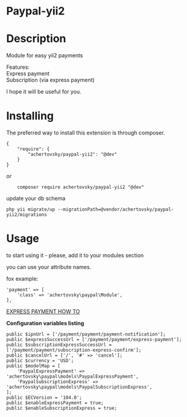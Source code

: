 # Paypal-yii2

Description
======
Module for easy yii2 payments

Features:  
Express payment  
Subscription (via express payment)

I hope it will be useful for you. 


Installing
======
The preferred way to install this extension is through composer.

```
{
	"require": {
	    "achertovsky/paypal-yii2": "@dev"
    }
}
```

or

```
	composer require achertovsky/paypal-yii2 "@dev"
```

update your db schema

```
php yii migrate/up --migrationPath=@vendor/achertovsky/paypal-yii2/migrations
```
Usage
======
to start using it - please, add it to your modules section

you can use your attribute names.

fox example: 
```
'payment' => [
    'class' => 'achertovsky\paypal\Module',
],
```
[EXPRESS PAYMENT HOW TO](https://github.com/achertovsky/paypal-yii2/wiki/Express-payment)  

**Configuration variables listing**
```
public $ipnUrl = ['/payment/payment/payment-notification'];
public $expressSuccessUrl = ['/payment/payment/express-payment'];
public $subscriptionExpressSuccessUrl = ['/payment/payment/subscription-express-confirm'];
public $cancelUrl = ['/', '#' => 'cancel'];
public $currency = 'USD';
public $modelMap = [
    'PaypalExpressPayment' => 'achertovsky\paypal\models\PaypalExpressPayment',
    'PaypalSubscriptionExpress' => 'achertovsky\paypal\models\PaypalSubscriptionExpress',
];
public $ECVersion = '104.0';
public $enableExpressPayment = true;
public $enableSubscriptionExpress = true;
```

